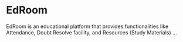 # EdRoom
EdRoom is an educational platform that provides functionalities like Attendance, Doubt Resolve facility, and Resources (Study Materials) ...
